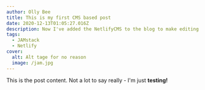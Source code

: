 ```yaml
---
author: Olly Bee
title: This is my first CMS based post
date: 2020-12-13T01:05:27.016Z
description: Now I've added the NetlifyCMS to the blog to make editing a little bit nicer.
tags:
  - JAMstack
  - Netlify
cover:
  alt: Alt tage for no reason
  image: /jam.jpg
---
```

This is the post content. Not a lot to say really - I'm just **testing!**